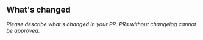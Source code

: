 ## What's changed
*Please describe what's changed in your PR. PRs without changelog cannot be approved.*
